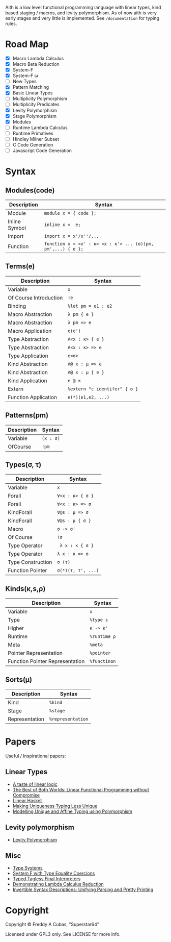 
Aith is a low level functional programming language with linear types, kind based staging / macros, and levity polymorphism.
As of now aith is very early stages and very little is implemented.
See ``/documentation`` for typing rules.

# Road Map

* [x] Macro Lambda Calculus
* [x] Macro Beta Reduction
* [x] System-F
* [x] System-F ω
* [ ] New Types
* [x] Pattern Matching
* [x] Basic Linear Types
* [ ] Multiplicity Polymorphism
* [ ] Multiplicity Predicates
* [x] Levity Polymorphism
* [x] Stage Polymorphism
* [x] Modules
* [ ] Runtime Lambda Calculus
* [ ] Runtime Primatives
* [ ] Hindley Milner Subset
* [ ] C Code Generation
* [ ] Javascript Code Generation

# Syntax

## Modules(code)
| Description | Syntax |
|-|-|
| Module | ``module x = { code };`` |
| Inline Symbol | ``inline x =  e; ``|
| Import | ``import x = x'/x''/...``|
| Function | ``function x = <x' : κ> <x : κ'> ... (σ)(pm, pm',...) { e };`` |

## Terms(e)
| Description | Syntax |
|-|-|
| Variable | ``x`` |
| Of Course Introduction | ``!e`` |
| Binding | ``%let pm = e1 ; e2 ``|
| Macro Abstraction | ``λ pm { e }``|
| Macro Abstraction | ``λ pm => e ``|
| Macro Application | ``e(e')``|
| Type Abstraction | ``Λ<x : κ> { e }`` |
| Type Abstraction | ``Λ<x : κ> => e`` |
| Type Application | ``e<σ>`` |
| Kind Abstraction | ``Λ@ x : μ => e`` |
| Kind Abstraction | ``Λ@ x : μ { e }`` |
| Kind Application | ``e @ κ`` |
| Extern | ``%extern "c identifer" { σ }`` |
| Function Application | ``e(*)(e1,e2, ...) ``|

## Patterns(pm)
| Description | Syntax |
|-|-|
| Variable | ``(x : σ)``|
| OfCourse | ``!pm`` |

## Types(σ, τ)
| Description | Syntax |
|-|-|
| Variable | ``x`` |
| Forall | ``∀<x : κ> { σ }`` |
| Forall | ``∀<x : κ> => σ`` |
| KindForall | ``∀@s : μ => σ`` |
| KindForall | ``∀@s : μ { σ }`` |
| Macro | ``σ -> σ'``|
| Of Course | ``!σ``|
| Type Operator | `` λ x : κ { σ }``|
| Type Operator | `` λ x : κ => σ ``|
| Type Construction | `` σ (τ) `` |
| Function Pointer | `` σ(*)(τ, τ', ...) `` |

## Kinds(κ,s,ρ)
| Description | Syntax |
|-|-|
| Variable | ``x`` |
| Type | `` %type s `` |
| Higher | `` κ -> κ' `` |
| Runtime | ``%runtime ρ`` |
| Meta | ``%meta`` |
| Pointer Representation | ``%pointer``|
| Function Pointer Representation | ``%functinon`` |

## Sorts(μ)
| Description | Syntax |
|-|-|
| Kind | ``%kind`` |
| Stage | ``%stage`` |
| Representation | ``%representation`` |

# Papers
Useful / Inspirational papers:

## Linear Types
* [A taste of linear logic](https://homepages.inf.ed.ac.uk/wadler/papers/lineartaste/lineartaste-revised.pdf)
* [The Best of Both Worlds: Linear Functional Programming without Compromise](https://jgbm.github.io/pubs/morris-icfp2016-linearity-extended.pdf)
* [Linear Haskell](https://arxiv.org/pdf/1710.09756.pdf)
* [Making Uniqueness Typing Less Unique](http://edsko.net/pubs/thesis.pdf)
* [Modelling Unique and Affine Typing using Polymorphism](http://www.edsko.net/pubs/modelling-unique-and-affine.pdf)
## Levity polymorphism
* [Levity Polymorphism](https://www.microsoft.com/en-us/research/wp-content/uploads/2016/11/levity-pldi17.pdf)
## Misc
* [Type Systems](http://lucacardelli.name/Papers/TypeSystems.pdf)
* [System F with Type Equality Coercions](https://www.microsoft.com/en-us/research/wp-content/uploads/2007/01/tldi22-sulzmann-with-appendix.pdf)
* [Typed Tagless Final Interpreters](http://okmij.org/ftp/tagless-final/index.html)
* [Demonstrating Lambda Calculus Reduction](https://www.cs.cornell.edu/courses/cs6110/2014sp/Handouts/Sestoft.pdf)
* [Invertible Syntax Descriptions: Unifying Parsing and Pretty Printing](https://www.mathematik.uni-marburg.de/~rendel/rendel10invertible.pdf)

# Copyright
Copyright © Freddy A Cubas, "Superstar64"

Licensed under GPL3 only. See LICENSE for more info.
